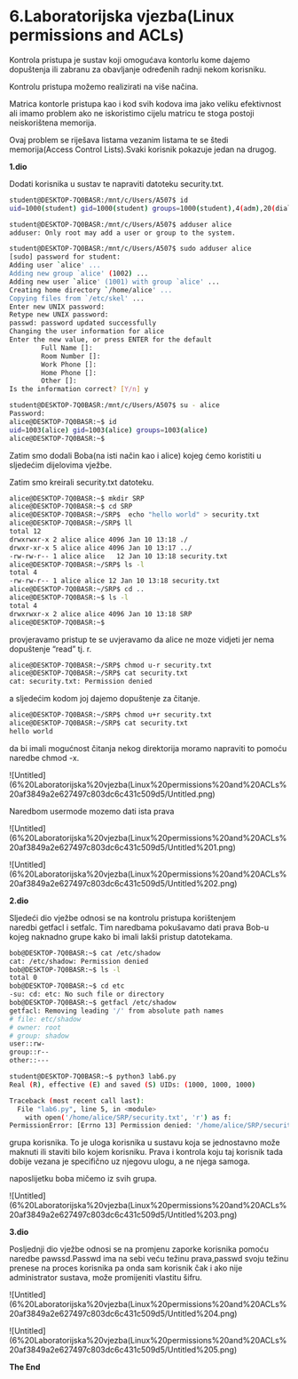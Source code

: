 # 6.Laboratorijska vjezba(Linux permissions and ACLs)

Kontrola pristupa je sustav koji omogućava kontorlu kome dajemo dopuštenja ili zabranu za obavljanje određenih radnji nekom korisniku.

Kontrolu pristupa možemo realizirati na više načina.

Matrica kontorle pristupa kao i kod svih kodova ima jako veliku efektivnost ali imamo problem ako ne iskoristimo cijelu matricu te stoga postoji neiskorištena memorija.

Ovaj problem se riješava listama vezanim listama te se štedi memorija(Access Control Lists).Svaki korisnik pokazuje jedan na drugog.

**1.dio**

Dodati korisnika u sustav  te napraviti datoteku security.txt.

```bash
student@DESKTOP-7Q0BASR:/mnt/c/Users/A507$ id
uid=1000(student) gid=1000(student) groups=1000(student),4(adm),20(dialout),24(cdrom),25(floppy),27(sudo),29(audio),30(dip),44(video),46(plugdev),114(netdev),1001(docker)

student@DESKTOP-7Q0BASR:/mnt/c/Users/A507$ adduser alice
adduser: Only root may add a user or group to the system.

student@DESKTOP-7Q0BASR:/mnt/c/Users/A507$ sudo adduser alice
[sudo] password for student:
Adding user `alice' ...
Adding new group `alice' (1002) ...
Adding new user `alice' (1001) with group `alice' ...
Creating home directory `/home/alice' ...
Copying files from `/etc/skel' ...
Enter new UNIX password:
Retype new UNIX password:
passwd: password updated successfully
Changing the user information for alice
Enter the new value, or press ENTER for the default
        Full Name []:
        Room Number []:
        Work Phone []:
        Home Phone []:
        Other []:
Is the information correct? [Y/n] y

student@DESKTOP-7Q0BASR:/mnt/c/Users/A507$ su - alice
Password:
alice@DESKTOP-7Q0BASR:~$ id
uid=1003(alice) gid=1003(alice) groups=1003(alice)
alice@DESKTOP-7Q0BASR:~$
```

Zatim smo dodali Boba(na isti način kao i alice) kojeg ćemo koristiti u sljedećim dijelovima vježbe.

Zatim smo kreirali security.txt datoteku.

```bash
alice@DESKTOP-7Q0BASR:~$ mkdir SRP
alice@DESKTOP-7Q0BASR:~$ cd SRP
alice@DESKTOP-7Q0BASR:~/SRP$  echo "hello world" > security.txt
alice@DESKTOP-7Q0BASR:~/SRP$ ll
total 12
drwxrwxr-x 2 alice alice 4096 Jan 10 13:18 ./
drwxr-xr-x 5 alice alice 4096 Jan 10 13:17 ../
-rw-rw-r-- 1 alice alice   12 Jan 10 13:18 security.txt
alice@DESKTOP-7Q0BASR:~/SRP$ ls -l
total 4
-rw-rw-r-- 1 alice alice 12 Jan 10 13:18 security.txt
alice@DESKTOP-7Q0BASR:~/SRP$ cd ..
alice@DESKTOP-7Q0BASR:~$ ls -l
total 4
drwxrwxr-x 2 alice alice 4096 Jan 10 13:18 SRP
alice@DESKTOP-7Q0BASR:~$
```

provjeravamo pristup te se uvjeravamo da alice ne moze vidjeti jer nema dopuštenje “read” tj. r.

```bash
alice@DESKTOP-7Q0BASR:~/SRP$ chmod u-r security.txt
alice@DESKTOP-7Q0BASR:~/SRP$ cat security.txt
cat: security.txt: Permission denied
```

a sljedećim kodom joj dajemo dopuštenje za čitanje.

```bash
alice@DESKTOP-7Q0BASR:~/SRP$ chmod u+r security.txt
alice@DESKTOP-7Q0BASR:~/SRP$ cat security.txt
hello world
```

da bi imali mogućnost čitanja nekog direktorija moramo napraviti to pomoću naredbe chmod -x.

![Untitled](6%20Laboratorijska%20vjezba(Linux%20permissions%20and%20ACLs%20af3849a2e627497c803dc6c431c509d5/Untitled.png)

Naredbom usermode mozemo dati ista prava 

![Untitled](6%20Laboratorijska%20vjezba(Linux%20permissions%20and%20ACLs%20af3849a2e627497c803dc6c431c509d5/Untitled%201.png)

![Untitled](6%20Laboratorijska%20vjezba(Linux%20permissions%20and%20ACLs%20af3849a2e627497c803dc6c431c509d5/Untitled%202.png)

**2.dio**

Sljedeći dio vježbe odnosi se na kontrolu pristupa korištenjem naredbi getfacl i setfalc. Tim naredbama pokušavamo dati prava Bob-u kojeg naknadno grupe kako bi imali lakši pristup datotekama.

```bash
bob@DESKTOP-7Q0BASR:~$ cat /etc/shadow
cat: /etc/shadow: Permission denied
bob@DESKTOP-7Q0BASR:~$ ls -l
total 0
bob@DESKTOP-7Q0BASR:~$ cd etc
-su: cd: etc: No such file or directory
bob@DESKTOP-7Q0BASR:~$ getfacl /etc/shadow
getfacl: Removing leading '/' from absolute path names
# file: etc/shadow
# owner: root
# group: shadow
user::rw-
group::r--
other::---

student@DESKTOP-7Q0BASR:~$ python3 lab6.py
Real (R), effective (E) and saved (S) UIDs: (1000, 1000, 1000)

Traceback (most recent call last):
  File "lab6.py", line 5, in <module>
    with open('/home/alice/SRP/security.txt', 'r') as f:
PermissionError: [Errno 13] Permission denied: '/home/alice/SRP/security.txt'
```

grupa korisnika. To je uloga korisnika u sustavu koja se jednostavno može maknuti ili staviti bilo kojem korisniku. Prava i kontrola koju taj korisnik tada dobije vezana je specifično uz njegovu ulogu, a ne njega samoga.

naposlijetku boba mičemo iz svih grupa.

![Untitled](6%20Laboratorijska%20vjezba(Linux%20permissions%20and%20ACLs%20af3849a2e627497c803dc6c431c509d5/Untitled%203.png)

**3.dio**

Posljednji dio vježbe odnosi se na promjenu zaporke korisnika pomoću naredbe pawssd.Passwd ima na sebi veću težinu prava,passwd svoju težinu prenese na proces korisnika pa onda sam korisnik čak i ako nije administrator sustava, može promijeniti vlastitu šifru.

![Untitled](6%20Laboratorijska%20vjezba(Linux%20permissions%20and%20ACLs%20af3849a2e627497c803dc6c431c509d5/Untitled%204.png)

![Untitled](6%20Laboratorijska%20vjezba(Linux%20permissions%20and%20ACLs%20af3849a2e627497c803dc6c431c509d5/Untitled%205.png)

**The End**